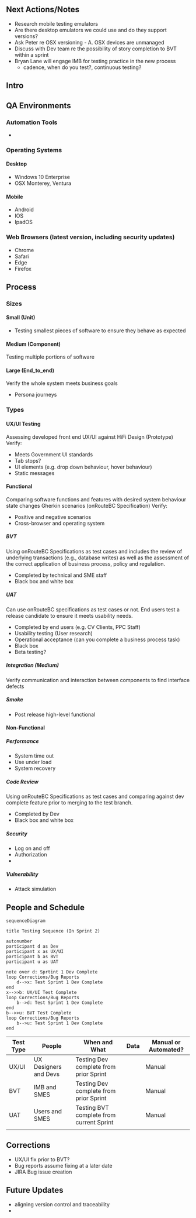 ## Next Actions/Notes
- Research mobile testing emulators
- Are there desktop emulators we could use and do they support versions?
- Ask Peter re OSX versioning - A. OSX devices are unmanaged
- Discuss with Dev team re the possibility of story completion to BVT within a sprint
- Bryan Lane will engage IMB for testing practice in the new process
	- cadence, when do you test?, continuous testing?

## Intro


## QA Environments
### Automation Tools
- 
### Operating Systems
#### Desktop
- Windows 10 Enterprise
- OSX Monterey, Ventura
#### Mobile
- Android
- IOS
- IpadOS
### Web Browsers (latest version, including security updates)
- Chrome
- Safari
- Edge
- Firefox

## Process

### Sizes
#### Small (Unit)
- Testing smallest pieces of software to ensure they behave as expected

#### Medium (Component)
Testing multiple portions of software 

#### Large (End_to_end)
Verify the whole system meets business goals
- Persona journeys

### Types

#### UX/UI Testing
Assessing developed front end UX/UI against HiFi Design (Prototype)
Verify:
- Meets Government UI standards
- Tab stops?
- UI elements (e.g. drop down behaviour, hover behaviour)
- Static messages

#### Functional
Comparing software functions and features with desired system behaviour state changes Gherkin scenarios (onRouteBC Specification)
Verify:
- Positive and negative scenarios
- Cross-browser and operating system

##### BVT
Using onRouteBC Specifications as test cases and includes the review of underlying transactions (e.g., database writes) as well as the assessment of the correct application of business process, policy and regulation.
- Completed by technical and SME staff
- Black box and white box

##### UAT
Can use onRouteBC specifications as test cases or not. End users test a release candidate to ensure it meets usability needs.
- Completed by end users (e.g. CV Clients, PPC Staff)
- Usability testing (User research)
- Operational acceptance (can you complete a business process task)
- Black box
- Beta testing?

##### Integration (Medium)
Verify communication and interaction between components to find interface defects


##### Smoke
- Post release high-level functional

#### Non-Functional
##### Performance
- System time out
- Use under load
- System recovery

##### Code Review
Using onRouteBC Specifications as test cases and comparing against dev complete feature prior to merging to the test branch.
- Completed by Dev
- Black box and white box

##### Security
- Log on and off
- Authorization
- 
##### Vulnerability
- Attack simulation

## People and Schedule

```mermaid
sequenceDiagram

title Testing Sequence (In Sprint 2)

autonumber
participant d as Dev
participant x as UX/UI
participant b as BVT
participant u as UAT

note over d: Sprtint 1 Dev Complete
loop Corrections/Bug Reports
	d-->x: Test Sprint 1 Dev Complete
end
x-->>b: UX/UI Test Complete
loop Corrections/Bug Reports
	b-->d: Test Sprint 1 Dev Complete
end	
b-->>u: BVT Test Complete
loop Corrections/Bug Reports
	b-->u: Test Sprint 1 Dev Complete
end	
```

| Test Type | People                | When and What                            | Data | Manual or Automated? |
| --------- | --------------------- | ---------------------------------------- | ---- | -------------------- |
| UX/UI     | UX Designers and Devs | Testing Dev complete from prior Sprint   |      | Manual               |
| BVT       | IMB and SMES          | Testing Dev complete from prior Sprint   |      | Manual               |
| UAT       | Users and SMES        | Testing BVT complete from current Sprint |      | Manual               |
|           |                       |                                          |      |                      |

## Corrections
- UX/UI fix prior to BVT?
- Bug reports assume fixing at a later date
- JIRA Bug issue creation

## Future Updates
- aligning version control and traceability
- 
